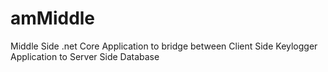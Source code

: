 # amMiddle
Middle Side .net Core Application to bridge between Client Side Keylogger Application to Server Side Database
